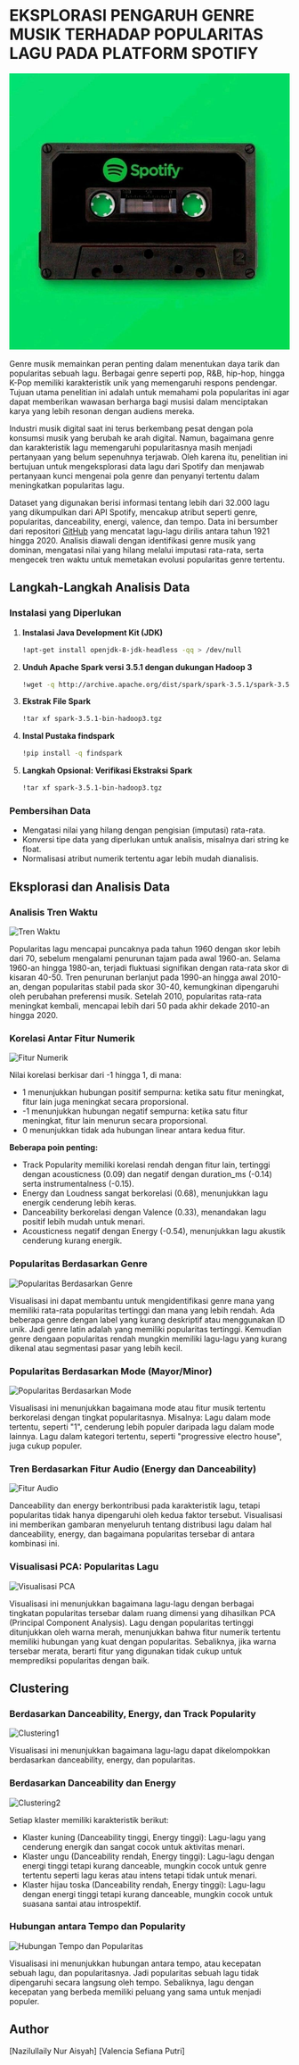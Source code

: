 # **EKSPLORASI PENGARUH GENRE MUSIK TERHADAP POPULARITAS LAGU PADA PLATFORM SPOTIFY**

![Spotify](assets/Spotify.jpg)

Genre musik memainkan peran penting dalam menentukan daya tarik dan popularitas sebuah lagu. Berbagai genre seperti pop, R&B, hip-hop, hingga K-Pop memiliki karakteristik unik yang memengaruhi respons pendengar. Tujuan utama penelitian ini adalah untuk memahami pola popularitas ini agar dapat memberikan wawasan berharga bagi musisi dalam menciptakan karya yang lebih resonan dengan audiens mereka.

Industri musik digital saat ini terus berkembang pesat dengan pola konsumsi musik yang berubah ke arah digital. Namun, bagaimana genre dan karakteristik lagu memengaruhi popularitasnya masih menjadi pertanyaan yang belum sepenuhnya terjawab. Oleh karena itu, penelitian ini bertujuan untuk mengeksplorasi data lagu dari Spotify dan menjawab pertanyaan kunci mengenai pola genre dan penyanyi tertentu dalam meningkatkan popularitas lagu.

Dataset yang digunakan berisi informasi tentang lebih dari 32.000 lagu yang dikumpulkan dari API Spotify, mencakup atribut seperti genre, popularitas, danceability, energi, valence, dan tempo. Data ini bersumber dari repositori [GitHub](https://github.com/rfordatascience/tidytuesday/blob/master/data/2020/2020-01-21/readme.md) yang mencatat lagu-lagu dirilis antara tahun 1921 hingga 2020. Analisis diawali dengan identifikasi genre musik yang dominan, mengatasi nilai yang hilang melalui imputasi rata-rata, serta mengecek tren waktu untuk memetakan evolusi popularitas genre tertentu.

## **Langkah-Langkah Analisis Data**
### **Instalasi yang Diperlukan**
1. **Instalasi Java Development Kit (JDK)**
    ```bash
    !apt-get install openjdk-8-jdk-headless -qq > /dev/null
    ```
2. **Unduh Apache Spark versi 3.5.1 dengan dukungan Hadoop 3**
    ```bash
    !wget -q http://archive.apache.org/dist/spark/spark-3.5.1/spark-3.5.1-bin-hadoop3.tgz
    ```
3. **Ekstrak File Spark**
    ```bash
    !tar xf spark-3.5.1-bin-hadoop3.tgz
    ```
4. **Instal Pustaka findspark**
    ```bash
    !pip install -q findspark
    ```
5. **Langkah Opsional: Verifikasi Ekstraksi Spark**
   ```bash
   !tar xf spark-3.5.1-bin-hadoop3.tgz
    ```
### **Pembersihan Data**
- Mengatasi nilai yang hilang dengan pengisian (imputasi) rata-rata.
- Konversi tipe data yang diperlukan untuk analisis, misalnya dari string ke float.
- Normalisasi atribut numerik tertentu agar lebih mudah dianalisis.

## **Eksplorasi dan Analisis Data**
### **Analisis Tren Waktu**
![Tren Waktu](assets/Tren@20Waktu.png)

Popularitas lagu mencapai puncaknya pada tahun 1960 dengan skor lebih dari 70, sebelum mengalami penurunan tajam pada awal 1960-an. Selama 1960-an hingga 1980-an, terjadi fluktuasi signifikan dengan rata-rata skor di kisaran 40-50. Tren penurunan berlanjut pada 1990-an hingga awal 2010-an, dengan popularitas stabil pada skor 30-40, kemungkinan dipengaruhi oleh perubahan preferensi musik. Setelah 2010, popularitas rata-rata meningkat kembali, mencapai lebih dari 50 pada akhir dekade 2010-an hingga 2020.

### **Korelasi Antar Fitur Numerik**
![Fitur Numerik](assets/Korelasi@20Antar@20Fitur@20Numerik.png)

Nilai korelasi berkisar dari -1 hingga 1, di mana:
- 1 menunjukkan hubungan positif sempurna: ketika satu fitur meningkat, fitur lain juga meningkat secara proporsional.
- -1 menunjukkan hubungan negatif sempurna: ketika satu fitur meningkat, fitur lain menurun secara proporsional.
- 0 menunjukkan tidak ada hubungan linear antara kedua fitur.

**Beberapa poin penting:**
- Track Popularity memiliki korelasi rendah dengan fitur lain, tertinggi dengan acousticness (0.09) dan negatif dengan duration_ms (-0.14) serta instrumentalness (-0.15).
- Energy dan Loudness sangat berkorelasi (0.68), menunjukkan lagu energik cenderung lebih keras.
- Danceability berkorelasi dengan Valence (0.33), menandakan lagu positif lebih mudah untuk menari.
- Acousticness negatif dengan Energy (-0.54), menunjukkan lagu akustik cenderung kurang energik.

### **Popularitas Berdasarkan Genre**
![Popularitas Berdasarkan Genre](assets/Popularitas@20Berdasarkan@20Genre.png)

Visualisasi ini dapat membantu untuk mengidentifikasi genre mana yang memiliki rata-rata popularitas tertinggi dan mana yang lebih rendah. Ada beberapa genre dengan label yang kurang deskriptif atau menggunakan ID unik.
Jadi genre latin adalah yang memiliki popularitas tertinggi. Kemudian genre dengaan popularitas rendah mungkin memiliki lagu-lagu yang kurang dikenal atau segmentasi pasar yang lebih kecil.

### **Popularitas Berdasarkan Mode (Mayor/Minor)**
![Popularitas Berdasarkan Mode](assets/Popularitas@20Berdasarkan@20Mode.png)

Visualisasi ini menunjukkan bagaimana mode atau fitur musik tertentu berkorelasi dengan tingkat popularitasnya. Misalnya: Lagu dalam mode tertentu, seperti "1", cenderung lebih populer daripada lagu dalam mode lainnya. Lagu dalam kategori tertentu, seperti "progressive electro house", juga cukup populer.

### **Tren Berdasarkan Fitur Audio (Energy dan Danceability)**
![Fitur Audio](assets/Tren@20Berdasarkan@20Fitur@20Audio.png)

Danceability dan energy berkontribusi pada karakteristik lagu, tetapi popularitas tidak hanya dipengaruhi oleh kedua faktor tersebut. Visualisasi ini memberikan gambaran menyeluruh tentang distribusi lagu dalam hal danceability, energy, dan bagaimana popularitas tersebar di antara kombinasi ini.

### **Visualisasi PCA: Popularitas Lagu**
![Visualisasi PCA](assets/Visualisasi@20PCA.png)

Visualisasi ini menunjukkan bagaimana lagu-lagu dengan berbagai tingkatan popularitas tersebar dalam ruang dimensi yang dihasilkan PCA (Principal Component Analysis). Lagu dengan popularitas tertinggi ditunjukkan oleh warna merah, menunjukkan bahwa fitur numerik tertentu memiliki hubungan yang kuat dengan popularitas. Sebaliknya, jika warna tersebar merata, berarti fitur yang digunakan tidak cukup untuk memprediksi popularitas dengan baik.

## **Clustering**
### **Berdasarkan Danceability, Energy, dan Track Popularity**
![Clustering1](assets/Clustering@20Berdasarkan@20danceability,@20energy,@20dan@20popularitas.png)

Visualisasi ini menunjukkan bagaimana lagu-lagu dapat dikelompokkan berdasarkan danceability, energy, dan popularitas.

### **Berdasarkan Danceability dan Energy**
![Clustering2](assets/Clustering@20Berdasarkan@20Danceability@20dan@20Energy.png)

Setiap klaster memiliki karakteristik berikut:
- Klaster kuning (Danceability tinggi, Energy tinggi): Lagu-lagu yang cenderung energik dan sangat cocok untuk aktivitas menari.
- Klaster ungu (Danceability rendah, Energy tinggi): Lagu-lagu dengan energi tinggi tetapi kurang danceable, mungkin cocok untuk genre tertentu seperti lagu keras atau intens tetapi tidak untuk menari.
- Klaster hijau toska (Danceability rendah, Energy tinggi): Lagu-lagu dengan energi tinggi tetapi kurang danceable, mungkin cocok untuk suasana santai atau introspektif.

### **Hubungan antara Tempo dan Popularity**
![Hubungan Tempo dan Popularitas](assets/Hubungan@20antara@20Tempo@20dan@20Popularitas.png)

Visualisasi ini menunjukkan hubungan antara tempo, atau kecepatan sebuah lagu, dan popularitasnya. Jadi popularitas sebuah lagu tidak dipengaruhi secara langsung oleh tempo. Sebaliknya, lagu dengan kecepatan yang berbeda memiliki peluang yang sama untuk menjadi populer.

## Author
[Nazilullaily Nur Aisyah]
[Valencia Sefiana Putri]
